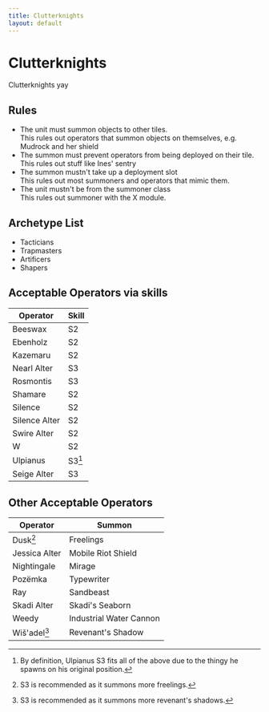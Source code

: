 ```yaml
---
title: Clutterknights
layout: default
---
```


# Clutterknights

Clutterknights yay

## Rules

- The unit must summon objects to other tiles.  
  This rules out operators that summon objects on themselves, e.g. Mudrock and her shield
- The summon must prevent operators from being deployed on their tile.  
  This rules out stuff like Ines' sentry
- The summon mustn't take up a deployment slot  
  This rules out most summoners and operators that mimic them.
- The unit mustn't be from the summoner class  
  This rules out summoner with the X module.

## Archetype List

- Tacticians
- Trapmasters
- Artificers
- Shapers

## Acceptable Operators via skills

| Operator | Skill |
| --- | --- |
| Beeswax | S2 |
| Ebenholz | S2 |
| Kazemaru | S2 |
| Nearl Alter | S3 |
| Rosmontis | S3 |
| Shamare | S2 |
| Silence | S2 |
| Silence Alter | S2 |
| Swire Alter | S2 |
| W | S2 |
| Ulpianus | S3[^1] |
| Seige Alter | S3 |

## Other Acceptable Operators

| Operator | Summon |
| --- | --- |
| Dusk[^2] | Freelings |
| Jessica Alter | Mobile Riot Shield |
| Nightingale | Mirage |
| Pozëmka | Typewriter |
| Ray | Sandbeast |
| Skadi Alter | Skadi's Seaborn |
| Weedy | Industrial Water Cannon |
| Wiš'adel[^3] | Revenant's Shadow |

[^1]: By definition, Ulpianus S3 fits all of the above due to the thingy he spawns on his original position.
[^2]: S3 is recommended as it summons more freelings.
[^3]: S3 is recommended as it summons more revenant's shadows. 
